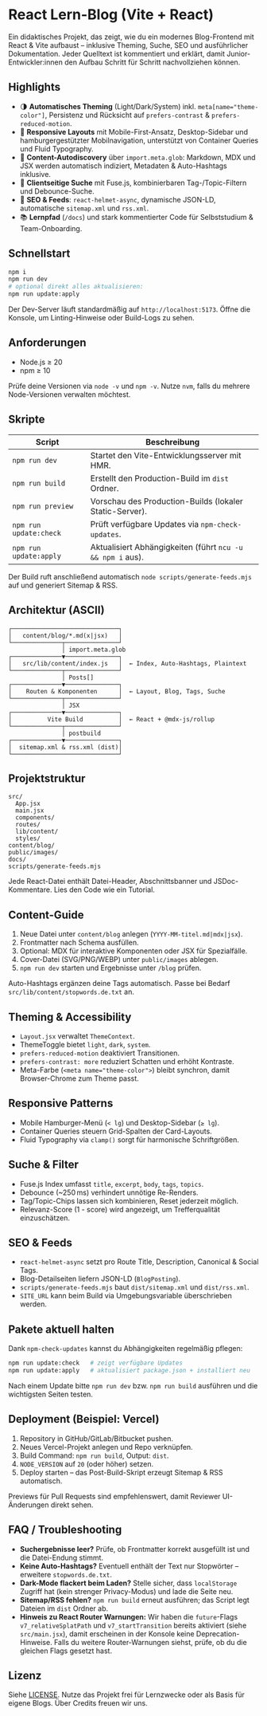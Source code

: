 # React Lern-Blog (Vite + React)

Ein didaktisches Projekt, das zeigt, wie du ein modernes Blog-Frontend mit React & Vite aufbaust – inklusive Theming, Suche, SEO und ausführlicher Dokumentation. Jeder Quelltext ist kommentiert und erklärt, damit Junior-Entwickler:innen den Aufbau Schritt für Schritt nachvollziehen können.

## Highlights

- 🌗 **Automatisches Theming** (Light/Dark/System) inkl. `meta[name="theme-color"]`, Persistenz und Rücksicht auf `prefers-contrast` & `prefers-reduced-motion`.
- 📱 **Responsive Layouts** mit Mobile-First-Ansatz, Desktop-Sidebar und hamburgergestützter Mobilnavigation, unterstützt von Container Queries und Fluid Typography.
- 🧭 **Content-Autodiscovery** über `import.meta.glob`: Markdown, MDX und JSX werden automatisch indiziert, Metadaten & Auto-Hashtags inklusive.
- 🔎 **Clientseitige Suche** mit Fuse.js, kombinierbaren Tag-/Topic-Filtern und Debounce-Suche.
- 🧠 **SEO & Feeds**: `react-helmet-async`, dynamische JSON-LD, automatische `sitemap.xml` und `rss.xml`.
- 📚 **Lernpfad** (`/docs`) und stark kommentierter Code für Selbststudium & Team-Onboarding.

## Schnellstart

```bash
npm i
npm run dev
# optional direkt alles aktualisieren:
npm run update:apply
```

Der Dev-Server läuft standardmäßig auf `http://localhost:5173`. Öffne die Konsole, um Linting-Hinweise oder Build-Logs zu sehen.

## Anforderungen

- Node.js ≥ 20
- npm ≥ 10

Prüfe deine Versionen via `node -v` und `npm -v`. Nutze `nvm`, falls du mehrere Node-Versionen verwalten möchtest.

## Skripte

| Script               | Beschreibung                                                                 |
| -------------------- | ---------------------------------------------------------------------------- |
| `npm run dev`        | Startet den Vite-Entwicklungsserver mit HMR.                                 |
| `npm run build`      | Erstellt den Production-Build im `dist` Ordner.                              |
| `npm run preview`    | Vorschau des Production-Builds (lokaler Static-Server).                      |
| `npm run update:check` | Prüft verfügbare Updates via `npm-check-updates`.                         |
| `npm run update:apply` | Aktualisiert Abhängigkeiten (führt `ncu -u && npm i` aus).                |

Der Build ruft anschließend automatisch `node scripts/generate-feeds.mjs` auf und generiert Sitemap & RSS.

## Architektur (ASCII)

```
┌──────────────────────────────┐
│   content/blog/*.md(x|jsx)   │
└──────────────┬───────────────┘
               │ import.meta.glob
┌──────────────▼───────────────┐
│   src/lib/content/index.js   │  ← Index, Auto-Hashtags, Plaintext
└──────────────┬───────────────┘
               │ Posts[]
┌──────────────▼───────────────┐
│    Routen & Komponenten      │  ← Layout, Blog, Tags, Suche
└──────────────┬───────────────┘
               │ JSX
┌──────────────▼───────────────┐
│          Vite Build          │  ← React + @mdx-js/rollup
└──────────────┬───────────────┘
               │ postbuild
┌──────────────▼───────────────┐
│  sitemap.xml & rss.xml (dist)│
└──────────────────────────────┘
```

## Projektstruktur

```
src/
  App.jsx
  main.jsx
  components/
  routes/
  lib/content/
  styles/
content/blog/
public/images/
docs/
scripts/generate-feeds.mjs
```

Jede React-Datei enthält Datei-Header, Abschnittsbanner und JSDoc-Kommentare. Lies den Code wie ein Tutorial.

## Content-Guide

1. Neue Datei unter `content/blog` anlegen (`YYYY-MM-titel.md|mdx|jsx`).
2. Frontmatter nach Schema ausfüllen.
3. Optional: MDX für interaktive Komponenten oder JSX für Spezialfälle.
4. Cover-Datei (SVG/PNG/WEBP) unter `public/images` ablegen.
5. `npm run dev` starten und Ergebnisse unter `/blog` prüfen.

Auto-Hashtags ergänzen deine Tags automatisch. Passe bei Bedarf `src/lib/content/stopwords.de.txt` an.

## Theming & Accessibility

- `Layout.jsx` verwaltet `ThemeContext`.
- ThemeToggle bietet `light`, `dark`, `system`.
- `prefers-reduced-motion` deaktiviert Transitionen.
- `prefers-contrast: more` reduziert Schatten und erhöht Kontraste.
- Meta-Farbe (`<meta name="theme-color">`) bleibt synchron, damit Browser-Chrome zum Theme passt.

## Responsive Patterns

- Mobile Hamburger-Menü (`< lg`) und Desktop-Sidebar (`≥ lg`).
- Container Queries steuern Grid-Spalten der Card-Layouts.
- Fluid Typography via `clamp()` sorgt für harmonische Schriftgrößen.

## Suche & Filter

- Fuse.js Index umfasst `title`, `excerpt`, `body`, `tags`, `topics`.
- Debounce (~250 ms) verhindert unnötige Re-Renders.
- Tag/Topic-Chips lassen sich kombinieren, Reset jederzeit möglich.
- Relevanz-Score (1 - score) wird angezeigt, um Trefferqualität einzuschätzen.

## SEO & Feeds

- `react-helmet-async` setzt pro Route Title, Description, Canonical & Social Tags.
- Blog-Detailseiten liefern JSON-LD (`BlogPosting`).
- `scripts/generate-feeds.mjs` baut `dist/sitemap.xml` und `dist/rss.xml`.
- `SITE_URL` kann beim Build via Umgebungsvariable überschrieben werden.

## Pakete aktuell halten

Dank `npm-check-updates` kannst du Abhängigkeiten regelmäßig pflegen:

```bash
npm run update:check   # zeigt verfügbare Updates
npm run update:apply   # aktualisiert package.json + installiert neu
```

Nach einem Update bitte `npm run dev` bzw. `npm run build` ausführen und die wichtigsten Seiten testen.

## Deployment (Beispiel: Vercel)

1. Repository in GitHub/GitLab/Bitbucket pushen.
2. Neues Vercel-Projekt anlegen und Repo verknüpfen.
3. Build Command: `npm run build`, Output: `dist`.
4. `NODE_VERSION` auf `20` (oder höher) setzen.
5. Deploy starten – das Post-Build-Skript erzeugt Sitemap & RSS automatisch.

Previews für Pull Requests sind empfehlenswert, damit Reviewer UI-Änderungen direkt sehen.

## FAQ / Troubleshooting

- **Suchergebnisse leer?** Prüfe, ob Frontmatter korrekt ausgefüllt ist und die Datei-Endung stimmt.
- **Keine Auto-Hashtags?** Eventuell enthält der Text nur Stopwörter – erweitere `stopwords.de.txt`.
- **Dark-Mode flackert beim Laden?** Stelle sicher, dass `localStorage` Zugriff hat (kein strenger Privacy-Modus) und lade die Seite neu.
- **Sitemap/RSS fehlen?** `npm run build` erneut ausführen; das Script legt Dateien im `dist` Ordner ab.
- **Hinweis zu React Router Warnungen:** Wir haben die `future`-Flags `v7_relativeSplatPath` und `v7_startTransition` bereits aktiviert (siehe `src/main.jsx`), damit erscheinen in der Konsole keine Deprecation-Hinweise. Falls du weitere Router-Warnungen siehst, prüfe, ob du die gleichen Flags gesetzt hast.

## Lizenz

Siehe [LICENSE](LICENSE). Nutze das Projekt frei für Lernzwecke oder als Basis für eigene Blogs. Über Credits freuen wir uns.
